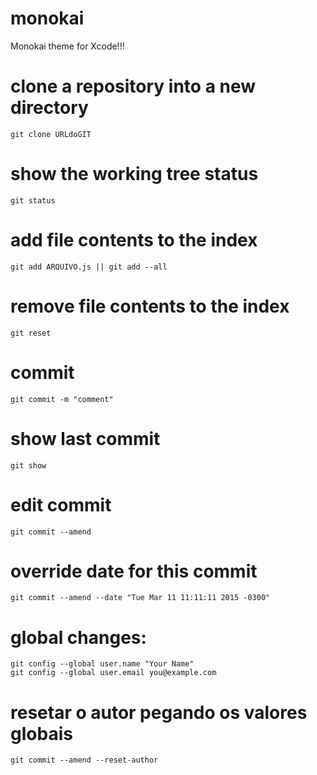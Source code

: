 # monokai
Monokai theme for Xcode!!!


# clone a repository into a new directory
	git clone URLdoGIT


# show the working tree status
	git status


# add file contents to the index
	git add ARQUIVO.js || git add --all


# remove file contents to the index
	git reset


# commit
	git commit -m "comment"


# show last commit
	git show


# edit commit
	git commit --amend


# override date for this commit
	git commit --amend --date "Tue Mar 11 11:11:11 2015 -0300"


# global changes:
	git config --global user.name "Your Name"
	git config --global user.email you@example.com


# resetar o autor pegando os valores globais
  	git commit --amend --reset-author
